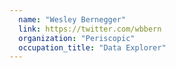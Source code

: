 ```yaml
---
  name: "Wesley Bernegger"
  link: https://twitter.com/wbbern
  organization: "Periscopic"
  occupation_title: "Data Explorer"
---
```

